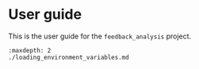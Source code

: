 # User guide

This is the user guide for the `feedback_analysis` project.

```{toctree}
:maxdepth: 2
./loading_environment_variables.md
```

